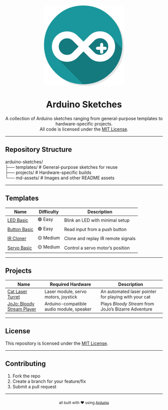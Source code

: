 <p align="center">
  <img src="https://raw.githubusercontent.com/0lswitcher/arduino-sketches/refs/heads/main/md-assets/arduino.png"
   style="width: 256px; height: 256px">
</p>

<h1 align="center">Arduino Sketches</h1>

<p align="center">
  A collection of Arduino sketches ranging from general-purpose templates to hardware-specific projects.<br>
  All code is licensed under the <a href="LICENSE">MIT License</a>.
</p>

---

## Repository Structure

arduino-sketches/\
├── templates/ # General-purpose sketches for reuse\
├── projects/  # Hardware-specific builds\
└── md-assets/ # Images and other README assets


---

## Templates

| Name            | Difficulty | Description |
|-----------------|------------|-------------|
| [LED Basic](templates/led-basic) | 🟢 Easy | Blink an LED with minimal setup |
| [Button Basic](templates/button-basic) | 🟢 Easy | Read input from a push button |
| [IR Cloner](templates/ir-cloner) | 🟡 Medium | Clone and replay IR remote signals |
| [Servo Basic](templates/servo-basic) | 🟡 Medium | Control a servo motor’s position |

---

## Projects

| Name | Required Hardware | Description |
|------|-------------------|-------------|
| [Cat Laser Turret](projects/cat-laser-turret) | Laser module, servo motors, joystick | An automated laser pointer for playing with your cat |
| [JoJo: Bloody Stream Player](projects/jojo-bloody-stream) | Arduino-compatible audio module, speaker | Plays *Bloody Stream* from JoJo’s Bizarre Adventure |

---

## License
This repository is licensed under the [MIT License](LICENSE).

---

## Contributing
1. Fork the repo  
2. Create a branch for your feature/fix  
3. Submit a pull request  

---

<p align="center">
  <sub>all built with ❤️  using <a href="https://www.arduino.cc/">Arduino</a></sub>
</p>
